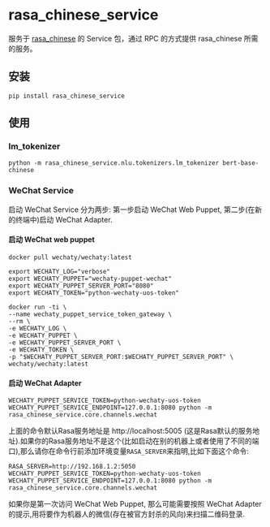 # rasa_chinese_service

服务于 [rasa_chinese](https://github.com/howl-anderson/rasa_chinese) 的 Service 包，通过 RPC 的方式提供 rasa_chinese 所需的服务。

## 安装

```shell
pip install rasa_chinese_service
```

## 使用
### lm_tokenizer
```shell
python -m rasa_chinese_service.nlu.tokenizers.lm_tokenizer bert-base-chinese
```

### WeChat Service
启动 WeChat Service 分为两步: 第一步启动 WeChat Web Puppet, 第二步(在新的终端中)启动 WeChat Adapter.
#### 启动 WeChat web puppet
```shell
docker pull wechaty/wechaty:latest

export WECHATY_LOG="verbose"
export WECHATY_PUPPET="wechaty-puppet-wechat"
export WECHATY_PUPPET_SERVER_PORT="8080"
export WECHATY_TOKEN="python-wechaty-uos-token"

docker run -ti \
--name wechaty_puppet_service_token_gateway \
--rm \
-e WECHATY_LOG \
-e WECHATY_PUPPET \
-e WECHATY_PUPPET_SERVER_PORT \
-e WECHATY_TOKEN \
-p "$WECHATY_PUPPET_SERVER_PORT:$WECHATY_PUPPET_SERVER_PORT" \
wechaty/wechaty:latest
```
#### 启动 WeChat Adapter
```shell
WECHATY_PUPPET_SERVICE_TOKEN=python-wechaty-uos-token WECHATY_PUPPET_SERVICE_ENDPOINT=127.0.0.1:8080 python -m rasa_chinese_service.core.channels.wechat
```
上面的命令默认Rasa服务地址是 http://localhost:5005 (这是Rasa默认的服务地址).如果你的Rasa服务地址不是这个(比如启动在别的机器上或者使用了不同的端口),那么请你在命令行前添加环境变量`RASA_SERVER`来指明,比如下面这个命令:
```shell
RASA_SERVER=http://192.168.1.2:5050 WECHATY_PUPPET_SERVICE_TOKEN=python-wechaty-uos-token WECHATY_PUPPET_SERVICE_ENDPOINT=127.0.0.1:8080 python -m rasa_chinese_service.core.channels.wechat
```

如果你是第一次访问 WeChat Web Puppet, 那么可能需要按照 WeChat Adapter 的提示,用将要作为机器人的微信(存在被官方封杀的风向)来扫描二维码登录.